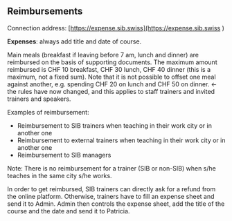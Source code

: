 ## Reimbursements
Connection address: [https://expense.sib.swiss](https://expense.sib.swiss
) 

 

**Expenses**: always add title and date of course.  

Main meals (breakfast if leaving before 7 am, lunch and dinner) are reimbursed on the basis of supporting documents. The maximum amount reimbursed is CHF 10 breakfast, CHF 30 lunch, CHF 40 dinner (this is a maximum, not a fixed sum). Note that it is not possible to offset one meal against another, e.g. spending CHF 20 on lunch and CHF 50 on dinner. <- the rules have now changed, and this applies to staff trainers and invited trainers and speakers. 

Examples of reimbursement: 

- Reimbursement to SIB trainers when teaching in their work city or in another one 
- Reimbursement to external trainers when teaching in their work city or in another one 
- Reimbursement to SIB managers 

 

Note: There is no reimbursement for a trainer (SIB or non-SIB) when s/he teaches in the same city s/he works. 

 

In order to get reimbursed, SIB trainers can directly ask for a refund from the online platform. Otherwise, trainers have to fill an expense sheet and send it to Admin. Admin then controls the expense sheet, add the title of the course and the date and send it to Patricia.  
